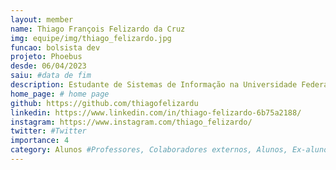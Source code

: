 ```yaml
---
layout: member
name: Thiago François Felizardo da Cruz
img: equipe/img/thiago_felizardo.jpg
funcao: bolsista dev
projeto: Phoebus 
desde: 06/04/2023
saiu: #data de fim
description: Estudante de Sistemas de Informação na Universidade Federal da Paraíba (UFPB) - Campus IV, em Rio Tinto-PB, atualmente estuda com desenvolvimento back-end no projeto Phoebus. 
home_page: # home page
github: https://github.com/thiagofelizardu
linkedin: https://www.linkedin.com/in/thiago-felizardo-6b75a2188/
instagram: https://www.instagram.com/thiago_felizardo/
twitter: #Twitter
importance: 4
category: Alunos #Professores, Colaboradores externos, Alunos, Ex-alunos
---
```

